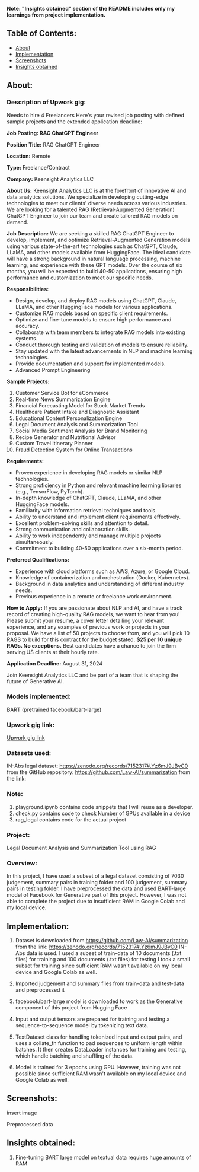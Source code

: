 **Note: "Insights obtained" section of the README includes only my learnings from project implementation.**

## Table of Contents:

- [About](#about)
- [Implementation](#implementation)
- [Screenshots](#screenshots)
- [Insights obtained](#insights-obtained)

## About:

### **Description of Upwork gig:**
Needs to hire 4 Freelancers
Here's your revised job posting with defined sample projects and the extended application deadline:

**Job Posting: RAG ChatGPT Engineer**

**Position Title:** RAG ChatGPT Engineer

**Location:** Remote

**Type:** Freelance/Contract

**Company:** Keensight Analytics LLC

**About Us:**
Keensight Analytics LLC is at the forefront of innovative AI and data analytics solutions. We specialize in developing cutting-edge technologies to meet our clients' diverse needs across various industries. We are looking for a talented RAG (Retrieval-Augmented Generation) ChatGPT Engineer to join our team and create tailored RAG models on demand.

**Job Description:**
We are seeking a skilled RAG ChatGPT Engineer to develop, implement, and optimize Retrieval-Augmented Generation models using various state-of-the-art technologies such as ChatGPT, Claude, LLaMA, and other models available from HuggingFace. The ideal candidate will have a strong background in natural language processing, machine learning, and experience with these GPT models. Over the course of six months, you will be expected to build 40-50 applications, ensuring high performance and customization to meet our specific needs.

**Responsibilities:**
- Design, develop, and deploy RAG models using ChatGPT, Claude, LLaMA, and other HuggingFace models for various applications.
- Customize RAG models based on specific client requirements.
- Optimize and fine-tune models to ensure high performance and accuracy.
- Collaborate with team members to integrate RAG models into existing systems.
- Conduct thorough testing and validation of models to ensure reliability.
- Stay updated with the latest advancements in NLP and machine learning technologies.
- Provide documentation and support for implemented models.
- Advanced Prompt Engineering

**Sample Projects:**
1. Customer Service Bot for eCommerce
2. Real-time News Summarization Engine
3. Financial Forecasting Model for Stock Market Trends
4. Healthcare Patient Intake and Diagnostic Assistant
5. Educational Content Personalization Engine
6. Legal Document Analysis and Summarization Tool
7. Social Media Sentiment Analysis for Brand Monitoring
8. Recipe Generator and Nutritional Advisor
9. Custom Travel Itinerary Planner
10. Fraud Detection System for Online Transactions

**Requirements:**
- Proven experience in developing RAG models or similar NLP technologies.
- Strong proficiency in Python and relevant machine learning libraries (e.g., TensorFlow, PyTorch).
- In-depth knowledge of ChatGPT, Claude, LLaMA, and other HuggingFace models.
- Familiarity with information retrieval techniques and tools.
- Ability to understand and implement client requirements effectively.
- Excellent problem-solving skills and attention to detail.
- Strong communication and collaboration skills.
- Ability to work independently and manage multiple projects simultaneously.
- Commitment to building 40-50 applications over a six-month period.

**Preferred Qualifications:**
- Experience with cloud platforms such as AWS, Azure, or Google Cloud.
- Knowledge of containerization and orchestration (Docker, Kubernetes).
- Background in data analytics and understanding of different industry needs.
- Previous experience in a remote or freelance work environment.

**How to Apply:**
If you are passionate about NLP and AI, and have a track record of creating high-quality RAG models, we want to hear from you! Please submit your resume, a cover letter detailing your relevant experience, and any examples of previous work or projects in your proposal. We have a list of 50 projects to choose from, and you will pick 10 RAGS to build for this contract for the budget stated. **$25 per 10 unique RAGs. No exceptions.** Best candidates have a chance to join the firm serving US clients at their hourly rate.

**Application Deadline:** August 31, 2024

Join Keensight Analytics LLC and be part of a team that is shaping the future of Generative AI.


### Models implemented:
BART (pretrained facebook/bart-large)

### Upwork gig link:
[Upwork gig link](https://www.upwork.com/jobs/~01b0b2671bf33fd4e9)

### Datasets used:
IN-Abs legal dataset: https://zenodo.org/records/7152317#.Yz6mJ9JByC0 from the GitHub repository: https://github.com/Law-AI/summarization from the link: 


### Note:
1. playground.ipynb contains code snippets that I will reuse as a developer.
2. check.py contains code to check Number of GPUs available in a device
3. rag_legal contains code for the actual project

### Project:
Legal Document Analysis and Summarization Tool using RAG

### Overview:
In this project, I have used a subset of a legal dataset consisting of 7030 judgement, summary pairs in training folder and 100 judgement, summary pairs in testing folder. I have preprocessed the data and used BART-large model of Facebook for Generative part of this project. However, I was not able to complete the project due to insufficient RAM in Google Colab and my local device.

## Implementation:

1) Dataset is downloaded from https://github.com/Law-AI/summarization from the link: https://zenodo.org/records/7152317#.Yz6mJ9JByC0
IN-Abs data is used. I used a subset of train-data of 10 documents (.txt files) for training and 100 documents (.txt files) for testing
I took a small subset for training since sufficient RAM wasn't available on my local device and Google Colab as well.

2) Imported judgement and summary files from train-data and test-data and preprocessed it

3) facebook/bart-large model is downloaded to work as the Generative component of this project
from Hugging Face

4) Input and output tensors are prepared for training and testing a sequence-to-sequence model
by tokenizing text data.

5) TextDataset class for handling tokenized input and output pairs, and uses a collate_fn function to
pad sequences to uniform length within batches. It then creates DataLoader instances for training
and testing, which handle batching and shuffling of the data. 

6) Model is trained for 3 epochs using GPU. However, training was not possible since sufficient RAM wasn't
available on my local device and Google Colab as well.


## Screenshots:


insert image

Preprocessed data

## Insights obtained:

1) Fine-tuning BART large model on textual data requires huge amounts of RAM